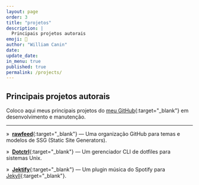 ```yaml
---
layout: page
order: 3
title: "projetos"
description: |
  Principais projetos autorais
emoji: 💼
author: "William Canin"
date:
update_date:
in_menu: true
published: true
permalink: /projects/
---
```


## Principais projetos autorais

Coloco aqui meus principais projetos do [meu GitHub](https://github.com/williamcanin){:target="_blank"}
em desenvolvimento e manutenção.

---

»&nbsp; [**rawfeed**](https://github.com/rawfeed){:target="_blank"} — Uma organização GitHub para temas e modelos de SSG (Static Site Generators).

»&nbsp; [**Dotctrl**](https://github.com/snakypy/dotctrl){:target="_blank"} — Um gerenciador CLI de dotfiles para sistemas Unix.

»&nbsp; [**Jektify**](https://jektify.github.io){:target="_blank"} — Um plugin música do Spotify para [Jekyll](http://jekyllrb.com){:target="_blank"}.
